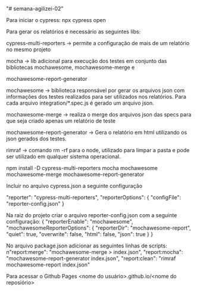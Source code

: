"# semana-agilizei-02" 

Para iniciar o cypress: npx cypress open


Para gerar os relatórios é necessário as seguintes libs:

cypress-multi-reporters -> permite a configuração de mais de um relatório no mesmo projeto

mocha -> lib adicional para execução dos testes em conjunto das bibliotecas mochawesome, mochawesome-merge e 

mochawesome-report-generator

mochawesome -> biblioteca responsável por gerar os arquivos json com informações dos testes realizados para ser utilizados nos relatórios. Para cada arquivo integration/*.spec.js é gerado um arquivo json.

mochawesome-merge -> realiza o merge dos arquivos json das specs para que seja criado apenas um relatório de teste

mochawesome-report-generator -> Gera o relatório em html utilizando os json gerados dos testes.

rimraf -> comando rm -rf para o node, utilizado para limpar a pasta e pode ser utilizado em qualquer sistema operacional.

npm install -D cypress-multi-reporters mocha mochawesome mochawesome-merge mochawesome-report-generator

Incluir no arquivo cypress.json a seguinte configuração

"reporter": "cypress-multi-reporters",
"reporterOptions": {
    "configFile": "reporter-config.json"
}

Na raiz do projeto criar o arquivo reporter-config.json com a seguinte configuração:
{
    "reporterEnable": "mochawesome",
    "mochawesomeReporterOptions": {
        "reporterDir": "mochawesome-report",
        "quiet": true,
        "overwrite": false,
        "html": false,
        "json": true
    }
}

No arquivo package.json adicionar as seguintes linhas de scripts:
n"report:merge": "mochawesome-merge > index.json",
"report:mocha": "mochawesome-report-generator index.json",
"report:clean": "rimraf mochawesome-report index.json"


Para acessar o Github Pages
<nome do usuário>.github.io/<nome do reposiório>


